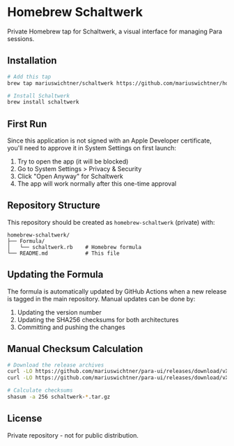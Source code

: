 # Homebrew Schaltwerk

Private Homebrew tap for Schaltwerk, a visual interface for managing Para sessions.

## Installation

```bash
# Add this tap
brew tap mariuswichtner/schaltwerk https://github.com/mariuswichtner/homebrew-schaltwerk.git

# Install Schaltwerk
brew install schaltwerk
```

## First Run

Since this application is not signed with an Apple Developer certificate, you'll need to approve it in System Settings on first launch:

1. Try to open the app (it will be blocked)
2. Go to System Settings > Privacy & Security
3. Click "Open Anyway" for Schaltwerk
4. The app will work normally after this one-time approval

## Repository Structure

This repository should be created as `homebrew-schaltwerk` (private) with:

```
homebrew-schaltwerk/
├── Formula/
│   └── schaltwerk.rb    # Homebrew formula
└── README.md            # This file
```

## Updating the Formula

The formula is automatically updated by GitHub Actions when a new release is tagged in the main repository. Manual updates can be done by:

1. Updating the version number
2. Updating the SHA256 checksums for both architectures
3. Committing and pushing the changes

## Manual Checksum Calculation

```bash
# Download the release archives
curl -LO https://github.com/mariuswichtner/para-ui/releases/download/vX.Y.Z/schaltwerk-X.Y.Z-x86_64-apple-darwin.tar.gz
curl -LO https://github.com/mariuswichtner/para-ui/releases/download/vX.Y.Z/schaltwerk-X.Y.Z-aarch64-apple-darwin.tar.gz

# Calculate checksums
shasum -a 256 schaltwerk-*.tar.gz
```

## License

Private repository - not for public distribution.